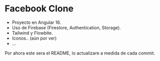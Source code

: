 # Facebook Clone

- Proyecto en Angular 16.
- Uso de Firebase (Firestore, Authentication, Storage).
- Tailwind y Flowbite.
- Iconos.. (aún por ver)
- ...

Por ahora este sera el README, lo actualizare a medida de cada commit.
